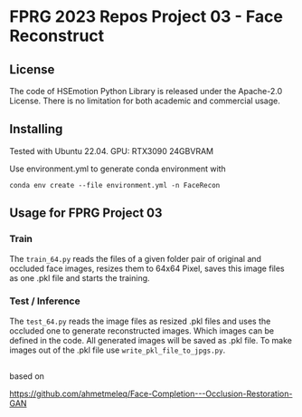 # FPRG 2023 Repos Project 03 - Face Reconstruct

## License

The code of HSEmotion Python Library is released under the Apache-2.0 License. There is no limitation for both academic and commercial usage.

## Installing

Tested with Ubuntu 22.04. GPU: RTX3090 24GBVRAM

Use environment.yml to generate conda environment with

```
conda env create --file environment.yml -n FaceRecon
```


## Usage for FPRG Project 03
### Train
The ```train_64.py``` reads the files of a given folder pair of original and occluded face images, resizes them to 64x64 Pixel, saves this image files as one .pkl file and starts the training.

### Test / Inference
The ```test_64.py``` reads the image files as resized .pkl files and uses the occluded one to generate reconstructed images. Which images can be defined in the code. All generated images will be saved as .pkl file. To make images out of the .pkl file use ```write_pkl_file_to_jpgs.py```.

## 
 

based on

https://github.com/ahmetmeleq/Face-Completion---Occlusion-Restoration-GAN


